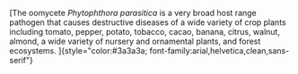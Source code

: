 [The oomycete *Phytophthora parasitica* is a very broad host range
pathogen that causes destructive diseases of a wide variety of crop
plants including tomato, pepper, potato, tobacco, cacao, banana, citrus,
walnut, almond, a wide variety of nursery and ornamental plants, and
forest ecosystems.
]{style="color:#3a3a3a; font-family:arial,helvetica,clean,sans-serif"}
